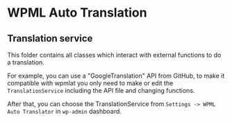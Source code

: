 # WPML Auto Translation

## Translation service

This folder contains all classes which interact with external functions to do a translation.

For example, you can use a "GoogleTranslation" API from GitHub, to make it compatible
with wpmlat you only need to make or edit the ```TranslationService``` including the
API file and changing functions.

After that, you can choose the TranslationService from ```Settings -> WPML Auto Translator``` in ```wp-admin``` dashboard. 
